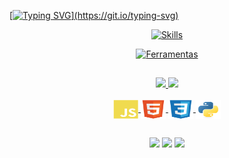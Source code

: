   <a href="https://github.com/iuripaiva">
  
  [![Typing SVG](https://readme-typing-svg.herokuapp.com/?color=D2B270&size=30&center=true&vCenter=true&width=1000&lines=Oi,+boas+vindas!;Meu+nome+é+Iuri+Paiva;Tenho+25+anos;Focando+na+área+de+Desenvolvimento+Web!)](https://git.io/typing-svg)
  
  <div align="center">

 ![Skills](https://placehold.co/500x40/1F2430/D2B270?text=Skills:+HTML,+CSS,+JavaScript,+PHP,+SQL,+Python.&font=roboto)
 
 ![Ferramentas](https://placehold.co/500x40/1F2430/D2B270?text=Ferramentas:+Figma,+VS+Code,+Vercel,+Git,+GitHub.&font=roboto)
  
  ##
  
  <img height="180em" src="https://github-readme-stats-sigma-five.vercel.app/api?username=iuripaiva&show_icons=true&theme=ayu-mirage&include_all_commits=true&count_private=true"/>
  <img height="180em" src="https://github-readme-stats-sigma-five.vercel.app/api/top-langs/?username=iuripaiva&layout=compact&langs_count=7&theme=ayu-mirage"/>
  
</div>
<div align="center">
  <div style="display: inline_block"><br>
    <img align="center" alt="Iuri-Js" height="30" width="40" src="https://raw.githubusercontent.com/devicons/devicon/master/icons/javascript/javascript-plain.svg">
    <img align="center" alt="Iuri-HTML" height="30" width="40" src="https://raw.githubusercontent.com/devicons/devicon/master/icons/html5/html5-original.svg">
    <img align="center" alt="Iuri-CSS" height="30" width="40" src="https://raw.githubusercontent.com/devicons/devicon/master/icons/css3/css3-original.svg">
    <img align="center" alt="Iuri-Python" height="30" width="40" src="https://raw.githubusercontent.com/devicons/devicon/master/icons/python/python-original.svg">
  </div>
  
  ##
 
  <div> 
    <a href="https://instagram.com/iuripaiva" target="_blank"><img src="https://img.shields.io/badge/-Instagram-%23E4405F?style=for-the-badge&logo=instagram&logoColor=white" target="_blank"></a>
    <a href = "mailto:iuripaiva27@gmail.com"><img src="https://img.shields.io/badge/-Gmail-%23333?style=for-the-badge&logo=gmail&logoColor=white" target="_blank"></a>
    <a href="https://www.linkedin.com/in/iuripaiva" target="_blank"><img src="https://img.shields.io/badge/-LinkedIn-%230077B5?style=for-the-badge&logo=linkedin&logoColor=white" target="_blank"></a>  
  </div>
</div>
